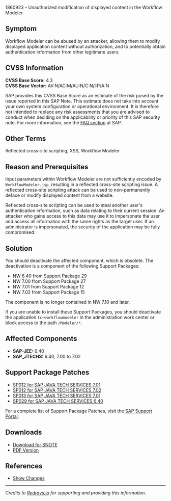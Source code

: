 1860923 - Unauthorized modification of displayed content in the Workflow Modeler

## Symptom
Workflow Modeler can be abused by an attacker, allowing them to modify displayed application content without authorization, and to potentially obtain authentication information from other legitimate users.

## CVSS Information
**CVSS Base Score:** 4.3  
**CVSS Base Vector:** AV:N/AC:M/AU:N/C:N/I:P/A:N

SAP provides this CVSS Base Score as an estimate of the risk posed by the issue reported in this SAP Note. This estimate does not take into account your own system configuration or operational environment. It is therefore not intended to replace any risk assessments that you are advised to conduct when deciding on the applicability or priority of this SAP security note. For more information, see the [FAQ section](https://me.sap.com/securitynotes/) at SAP.

## Other Terms
Reflected cross-site scripting, XSS, Workflow Modeler

## Reason and Prerequisites
Input parameters within Workflow Modeler are not sufficiently encoded by `WorkflowModeler.jsp`, resulting in a reflected cross-site scripting issue. A reflected cross-site scripting attack can be used to non-permanently deface or modify displayed content from a website.

Reflected cross-site scripting can be used to steal another user's authentication information, such as data relating to their current session. An attacker who gains access to this data may use it to impersonate the user and access all information with the same rights as the target user. If an administrator is impersonated, the security of the application may be fully compromised.

## Solution
You should deactivate the affected component, which is obsolete. The deactivation is a component of the following Support Packages:

- NW 6.40 from Support Package 29
- NW 7.00 from Support Package 27
- NW 7.01 from Support Package 12
- NW 7.02 from Support Package 15

The component is no longer contained in NW 7.10 and later.

If you are unable to install these Support Packages, you should deactivate the application `tc~workflowmodeler` in the administration work center or block access to the path `/Modeler/*`.

## Affected Components
- **SAP-JEE:** 6.40
- **SAP_JTECHS:** 6.40, 7.00 to 7.02

## Support Package Patches
- [SP012 for SAP JAVA TECH SERVICES 7.01](https://notesdownloads.sap.com/note/0040000017655692017)
- [SP012 for SAP JAVA TECH SERVICES 7.02](https://notesdownloads.sap.com/note/0040000017655692017)
- [SP013 for SAP JAVA TECH SERVICES 7.01](https://me.sap.com/sap/support/swdc/notes?cvnr=01200615320200010811&support_package=SP013&patch_level=000004)
- [SP029 for SAP JAVA TECH SERVICES 6.40](https://notesdownloads.sap.com/note/0040000017655692017)

For a complete list of Support Package Patches, visit the [SAP Support Portal](https://me.sap.com/sap/support/swm000000017655692017).

## Downloads
- [Download for SNOTE](https://notesdownloads.sap.com/note/0040000017655692017)
- [PDF Version](https://me.sap.com/sap/support/sfm/notes/print/0001860923?language=en-US&token=E9AD248CDC27B525E99208D48AA55C72)

## References
- [Show Changes](https://me.sap.com/notesLatestChanges/0001860923/E/diff)

---

*Credits to [Redrays.io](https://redrays.io) for supporting and providing this information.*